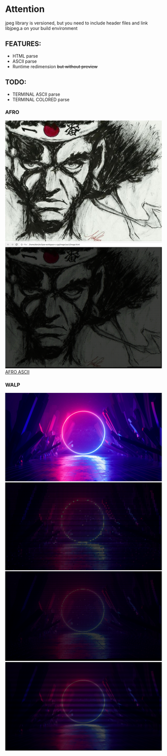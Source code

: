 # Attention

jpeg library is versioned, but you need to include header files and link libjpeg.a on your build environment

## FEATURES:
- HTML parse
- ASCII parse
- Runtime redimension ~~but without preview~~

## TODO:
- TERMINAL ASCII parse
- TERMINAL COLORED parse


### AFRO
![AFRO](https://github.com/DonizeteVida/image2ascii/blob/main/afro.jpg)
![AFRO HTML](https://github.com/DonizeteVida/image2ascii/blob/main/afro.html.png)
[AFRO ASCII](https://raw.githubusercontent.com/DonizeteVida/image2ascii/main/afro.txt)

### WALP
![WALP](https://github.com/DonizeteVida/image2ascii/blob/main/walp.jpg)
![WALP0 HTML](https://github.com/DonizeteVida/image2ascii/blob/main/walp0.html.png)
![WALP1 HTML](https://github.com/DonizeteVida/image2ascii/blob/main/walp1.html.png)
![WALP2 HTML](https://github.com/DonizeteVida/image2ascii/blob/main/walp2.html.png)

